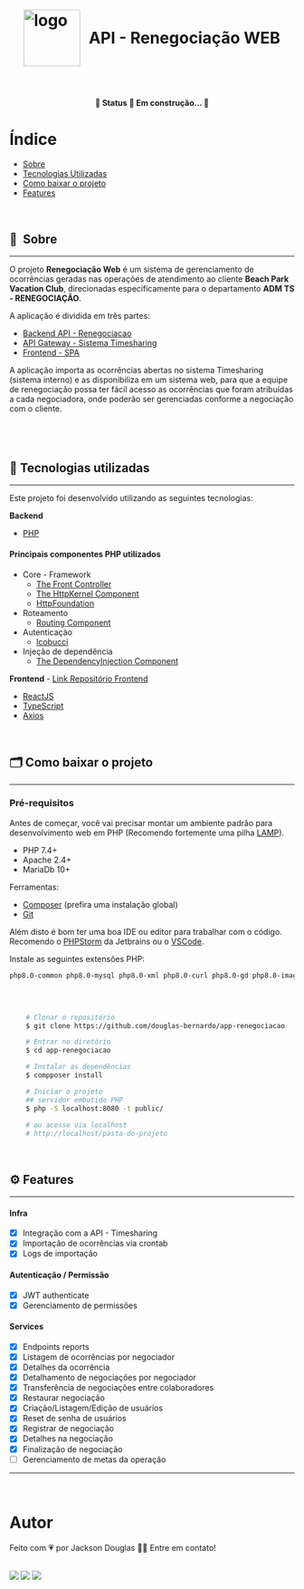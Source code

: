 <h1 style="display: flex; align-items: center; justify-content: center;" class="logo">
    <img width="100" style="margin-right: 15px;" src="https://ik.imagekit.io/rcjzrqiiqm7/logo_vacation_wyhJXU5a0.svg?updatedAt=1629735371452" alt="logo">
  API - Renegociação WEB
</h1>

&nbsp;

<h4 align="center">
	🚧  Status 🚀 Em construção...  🚧
</h4>

# Índice

- [Sobre](#-sobre)
- [Tecnologias Utilizadas](#-tecnologias-utilizadas)
- [Como baixar o projeto](#-como-baixar-o-projeto)
- [Features](#-features)


&nbsp;


## 🔖&nbsp; Sobre

---
O projeto **Renegociação Web** é um sistema de gerenciamento de ocorrências geradas nas operações de atendimento 
ao cliente **Beach Park Vacation Club**, direcionadas especificamente para o departamento **ADM TS - RENEGOCIAÇÃO**.

A aplicação é dividida em três partes:
- [Backend API - Renegociacao](https://github.com/douglas-bernardo/app-renegociacao)
- [API Gateway - Sistema Timesharing](https://github.com/douglas-bernardo/api-timesharing)
- [Frontend - SPA](https://github.com/douglas-bernardo/renegociacao-web)

A aplicação importa as ocorrências abertas no sistema Timesharing (sistema interno) e as disponibiliza em um sistema web,
para que a equipe de renegociação possa ter fácil acesso as ocorrências que foram atribuídas a cada negociadora, 
onde poderão ser gerenciadas conforme a negociação com o cliente.

&nbsp;
---

## 🚀 Tecnologias utilizadas

---
Este projeto foi desenvolvido utilizando as seguintes tecnologias:

**Backend**
- [PHP](https://www.php.net)

#### Principais componentes PHP utilizados
 
- Core - Framework
    - [The Front Controller](https://symfony.com/doc/current/create_framework/front_controller.html)
    - [The HttpKernel Component](https://symfony.com/doc/current/create_framework/http_kernel_controller_resolver.html)
    - [HttpFoundation](https://symfony.com/doc/current/create_framework/http_foundation.html)
- Roteamento
    - [Routing Component](https://symfony.com/doc/current/create_framework/routing.html)
- Autenticação
    - [lcobucci](https://github.com/lcobucci/jwt)
- Injeção de dependência
    - [The DependencyInjection Component](https://symfony.com/doc/current/create_framework/dependency_injection.html) 

**Frontend** - [Link Repositório Frontend](https://github.com/douglas-bernardo/app-renegociacao)
- [ReactJS](https://reactjs.org)
- [TypeScript](https://www.typescriptlang.org/)
- [Axios](https://github.com/axios/axios)

&nbsp;

## 🗂 Como baixar o projeto

---
### Pré-requisitos
Antes de começar, você vai precisar montar um ambiente padrão para desenvolvimento web em PHP (Recomendo fortemente uma pilha [LAMP](https://www.digitalocean.com/community/tutorials/how-to-install-linux-apache-mysql-php-lamp-stack-on-ubuntu-20-04-pt)).
- PHP 7.4+
- Apache 2.4+
- MariaDb 10+ 

Ferramentas:
- [Composer](https://getcomposer.org/) (prefira uma instalação global)
- [Git](https://git-scm.com/)

Além disto é bom ter uma boa IDE ou editor para trabalhar com o código. Recomendo o [PHPStorm](https://www.jetbrains.com/pt-br/phpstorm/) da Jetbrains ou o [VSCode](https://code.visualstudio.com/).

Instale as seguintes extensões PHP:
```bash
php8.0-common php8.0-mysql php8.0-xml php8.0-curl php8.0-gd php8.0-imagick php8.0-cli php8.0-dev php8.0-imap php8.0-mbstring php8.0-opcache php8.0-soap php8.0-zip php8.0-intl
```

&nbsp;

```bash

    # Clonar o repositório
    $ git clone https://github.com/douglas-bernardo/app-renegociacao

    # Entrar no diretório
    $ cd app-renegociacao

    # Instalar as dependências
    $ compposer install

    # Iniciar o projeto
    ## servidor embutido PHP
    $ php -S localhost:8080 -t public/
    
    # ou acesse via localhost
    # http://localhost/pasta-do-projeto
```

&nbsp;

## ⚙️ Features

---

#### Infra
- [x] Integração com a API - Timesharing
- [x] Importação de ocorrências via crontab
- [x] Logs de importação

#### Autenticação / Permissão
- [x] JWT authenticate
- [x] Gerenciamento de permissões

#### Services
- [x] Endpoints reports 
- [x] Listagem de ocorrências por negociador
- [x] Detalhes da ocorrência
- [x] Detalhamento de negociações por negociador
- [x] Transferência de negociações entre colaboradores
- [x] Restaurar negociação
- [x] Criação/Listagem/Edição de usuários
- [x] Reset de senha de usuários
- [x] Registrar de negociação
- [x] Detalhes na negociação
- [x] Finalização de negociação
- [ ] Gerenciamento de metas da operação

---

&nbsp;

# Autor

<p>
  Feito com 💗 por Jackson Douglas 👋🏽 Entre em contato!
</p>

<br/>
<div>
  <a href = "mailto:jkdouglas21@gmail.com"><img src="https://img.shields.io/badge/-Gmail-%23333?style=for-the-badge&logo=gmail&logoColor=white" target="_blank"></a>
  <a href="https://www.linkedin.com/in/douglas-bernardo" target="_blank"><img src="https://img.shields.io/badge/-LinkedIn-%230077B5?style=for-the-badge&logo=linkedin&logoColor=white" target="_blank"></a>
  <a href="https://twitter.com/jkdouglas21" target="_blank"><img src="https://img.shields.io/badge/Twitter-1DA1F2?style=for-the-badge&logo=twitter&logoColor=white" target="_blank"></a>
</div>
